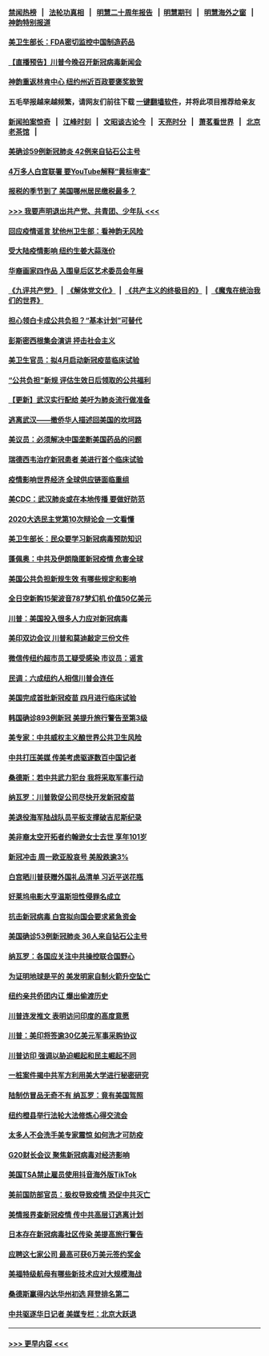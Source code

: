 #### [禁闻热榜](热点新闻.md?=0)  &nbsp;&nbsp;|&nbsp;&nbsp; [法轮功真相](https://github.com/gfw-breaker/truth/blob/master/README.md?=0) &nbsp;&nbsp;|&nbsp;&nbsp; [明慧二十周年报告](https://github.com/gfw-breaker/mh-reports/blob/master/README.md?=0) &nbsp;&nbsp;|&nbsp;&nbsp;[明慧期刊](https://github.com/gfw-breaker/mh-qikan) &nbsp;&nbsp;|&nbsp;&nbsp; [明慧海外之窗](https://github.com/gfw-breaker/mh-news/blob/master/README.md?=0) &nbsp;&nbsp;|&nbsp;&nbsp; [神韵特别报道](https://github.com/gfw-breaker/mh-news/blob/master/shenyun.md?=0)
#### [美卫生部长：FDA密切监控中国制造药品](../pages/nsc412/n11898231.md?t=02270331) 
#### [【直播预告】川普今晚召开新冠病毒新闻会](../pages/nsc412/n11898088.md?t=02270331) 
#### [神韵重返林肯中心 纽约州近百政要褒奖致贺](../pages/nsc412/n11893366.md?t=02270331) 
#### 五毛举报越来越频繁，请网友们前往下载 [一键翻墙软件](https://github.com/gfw-breaker/ssr-accounts)，并将此项目推荐给亲友
#### [新闻拍案惊奇](https://github.com/gfw-breaker/banned-news/blob/master/pages/link4.md) &nbsp;&nbsp;|&nbsp;&nbsp; [江峰时刻](https://github.com/gfw-breaker/banned-news/blob/master/pages/link4.md) &nbsp;&nbsp;|&nbsp;&nbsp; [文昭谈古论今](https://github.com/gfw-breaker/banned-news/blob/master/pages/link4.md) &nbsp;&nbsp;|&nbsp;&nbsp; [天亮时分](https://github.com/gfw-breaker/banned-news/blob/master/pages/link4.md) &nbsp;&nbsp;|&nbsp;&nbsp; [萧茗看世界](https://github.com/gfw-breaker/banned-news/blob/master/pages/link4.md) &nbsp;&nbsp;|&nbsp;&nbsp; [北京老茶馆](https://github.com/gfw-breaker/banned-news/blob/master/pages/link4.md) &nbsp;&nbsp;|&nbsp;&nbsp; 
#### [美确诊59例新冠肺炎 42例来自钻石公主号](../pages/nsc412/n11898098.md?t=02270331) 
#### [4万多人白宫联署 要YouTube解释“黄标审查”](../pages/nsc412/n11897803.md?t=02270331) 
#### [报税的季节到了 美国哪州居民缴税最多？](../pages/nsc412/n11897626.md?t=02270331) 
#### [>>> 我要声明退出共产党、共青团、少年队 <<<](https://github.com/begood0513/goodnews/blob/master/quit/letter.md) 
#### [回应疫情谣言 犹他州卫生部：看神韵无风险](../pages/nsc412/n11896078.md?t=02270331) 
#### [受大陆疫情影响  纽约生姜大蒜涨价](../pages/nsc412/n11896485.md?t=02270331) 
#### [华裔画家四作品  入围皇后区艺术委员会年展](../pages/nsc412/n11896497.md?t=02270331) 
#### [《九评共产党》](https://github.com/begood0513/9ping.md/blob/master/README.md) &nbsp;|&nbsp; [《解体党文化》](../../../../jtdwh.md/blob/master/README.md)  &nbsp;|&nbsp; [《共产主义的终极目的》](../../../../gczydzjmd.md/blob/master/README.md) &nbsp;|&nbsp; [《魔鬼在统治我们的世界》](../../../../mgztzwmdsj.md/blob/master/README.md) 
#### [担心领白卡成公共负担？“基本计划”可替代](../pages/nsc412/n11896478.md?t=02270331) 
#### [彭斯密西根集会演讲 抨击社会主义](../pages/nsc412/n11896543.md?t=02270331) 
#### [美卫生官员：拟4月启动新冠疫苗临床试验](../pages/nsc412/n11896357.md?t=02270331) 
#### [“公共负担”新规  评估生效日后领取的公共福利](../pages/nsc412/n11893847.md?t=02270331) 
#### [【更新】武汉实行配给 美吁为肺炎流行做准备](../pages/nsc412/n11890652.md?t=02270331) 
#### [逃离武汉——撤侨华人描述回美国的坎坷路](../pages/nsc412/n11895897.md?t=02270331) 
#### [美议员：必须解决中国垄断美国药品的问题](../pages/nsc412/n11895991.md?t=02270331) 
#### [瑞德西韦治疗新冠患者 美进行首个临床试验](../pages/nsc412/n11895845.md?t=02270331) 
#### [疫情影响世界经济 全球供应链面临重组](../pages/nsc412/n11895634.md?t=02270331) 
#### [美CDC：武汉肺炎或在本地传播 要做好防范](../pages/nsc412/n11895597.md?t=02270331) 
#### [2020大选民主党第10次辩论会 一文看懂](../pages/nsc412/n11895486.md?t=02270331) 
#### [美卫生部长：民众要学习新冠病毒预防知识](../pages/nsc412/n11895308.md?t=02270331) 
#### [蓬佩奥：中共及伊朗隐匿新冠疫情 危害全球](../pages/nsc412/n11895492.md?t=02270331) 
#### [美国公共负担新规生效 有哪些规定和影响](../pages/nsc412/n11893866.md?t=02270331) 
#### [全日空新购15架波音787梦幻机 价值50亿美元](../pages/nsc412/n11895154.md?t=02270331) 
#### [川普：美国投入很多人力应对新冠病毒](../pages/nsc412/n11894977.md?t=02270331) 
#### [美印双边会议 川普和莫迪敲定三份文件](../pages/nsc412/n11894247.md?t=02270331) 
#### [微信传纽约超市员工疑受感染  市议员：谣言](../pages/nsc412/n11893861.md?t=02270331) 
#### [民调：六成纽约人相信川普会连任](../pages/nsc412/n11893884.md?t=02270331) 
#### [美国完成首批新冠疫苗 四月进行临床试验](../pages/nsc412/n11893526.md?t=02270331) 
#### [韩国确诊893例新冠 美提升旅行警告至第3级](../pages/nsc412/n11893662.md?t=02270331) 
#### [美专家：中共威权主义酿世界公共卫生风险](../pages/nsc412/n11893474.md?t=02270331) 
#### [中共打压美媒 传美考虑驱逐数百中国记者](../pages/nsc412/n11893178.md?t=02270331) 
#### [桑德斯：若中共武力犯台 我将采取军事行动](../pages/nsc412/n11893282.md?t=02270331) 
#### [纳瓦罗：川普敦促公司尽快开发新冠疫苗](../pages/nsc412/n11893211.md?t=02270331) 
#### [美退役海军陆战队员平板支撑破吉尼斯纪录](../pages/nsc412/n11893022.md?t=02270331) 
#### [美非裔太空开拓者约翰逊女士去世 享年101岁](../pages/nsc412/n11892917.md?t=02270331) 
#### [新冠冲击 周一欧亚股哀号 美股跌逾3%](../pages/nsc412/n11892648.md?t=02270331) 
#### [白宫晒川普获赠外国礼品清单 习近平送花瓶](../pages/nsc412/n11892985.md?t=02270331) 
#### [好莱坞电影大亨温斯坦性侵罪名成立](../pages/nsc412/n11892907.md?t=02270331) 
#### [抗击新冠病毒 白宫拟向国会要求紧急资金](../pages/nsc412/n11892943.md?t=02270331) 
#### [美国确诊53例新冠肺炎 36人来自钻石公主号](../pages/nsc412/n11892877.md?t=02270331) 
#### [纳瓦罗：各国应关注中共操控联合国野心](../pages/nsc412/n11892856.md?t=02270331) 
#### [为证明地球是平的 美发明家自制火箭升空坠亡](../pages/nsc412/n11892645.md?t=02270331) 
#### [纽约亲共侨团内讧 爆出偷渡历史](../pages/nsc412/n11891235.md?t=02270331) 
#### [川普连发推文 表明访问印度的高度意愿](../pages/nsc412/n11891927.md?t=02270331) 
#### [川普：美印将签逾30亿美元军事采购协议](../pages/nsc412/n11892494.md?t=02270331) 
#### [川普访印 强调以胁迫崛起和民主崛起不同](../pages/nsc412/n11891855.md?t=02270331) 
#### [一桩案件揭中共军方利用美大学进行秘密研究](../pages/nsc412/n11891206.md?t=02270331) 
#### [陆制仿冒品无奇不有 纳瓦罗：竟有美国驾照](../pages/nsc412/n11890953.md?t=02270331) 
#### [纽约橙县举行法轮大法修炼心得交流会](../pages/nsc412/n11890760.md?t=02270331) 
#### [太多人不会洗手美专家震惊 如何洗才可防疫](../pages/nsc412/n11875866.md?t=02270331) 
#### [G20财长会议 聚焦新冠病毒对经济影响](../pages/nsc412/n11890400.md?t=02270331) 
#### [美国TSA禁止雇员使用抖音海外版TikTok](../pages/nsc412/n11890500.md?t=02270331) 
#### [美前国防部官员：极权导致疫情 恐促中共灭亡](../pages/nsc412/n11889092.md?t=02270331) 
#### [美情报界查新冠疫情 传中共高层订逃离计划](../pages/nsc412/n11888161.md?t=02270331) 
#### [日本存在新冠病毒社区传染 美提高旅行警告](../pages/nsc412/n11889917.md?t=02270331) 
#### [应聘这七家公司 最高可获6万美元签约奖金](../pages/nsc412/n11879446.md?t=02270331) 
#### [美福特级航母有哪些新技术应对大规模海战](../pages/nsc412/n11882087.md?t=02270331) 
#### [桑德斯赢得内达华州初选 拜登排名第二](../pages/nsc412/n11888760.md?t=02270331) 
#### [中共驱逐华日记者 美媒专栏：北京大跃退](../pages/nsc412/n11888453.md?t=02270331) 

----
#### [ >>> 更早内容 <<< ](../indexes/nsc412-earlier.md)
